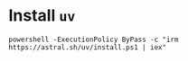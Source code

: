 # Install `uv`

`powershell -ExecutionPolicy ByPass -c "irm https://astral.sh/uv/install.ps1 | iex"`
